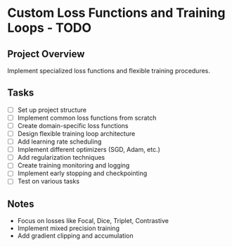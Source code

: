 # Custom Loss Functions and Training Loops - TODO

## Project Overview
Implement specialized loss functions and flexible training procedures.

## Tasks
- [ ] Set up project structure
- [ ] Implement common loss functions from scratch
- [ ] Create domain-specific loss functions
- [ ] Design flexible training loop architecture
- [ ] Add learning rate scheduling
- [ ] Implement different optimizers (SGD, Adam, etc.)
- [ ] Add regularization techniques
- [ ] Create training monitoring and logging
- [ ] Implement early stopping and checkpointing
- [ ] Test on various tasks

## Notes
- Focus on losses like Focal, Dice, Triplet, Contrastive
- Implement mixed precision training
- Add gradient clipping and accumulation
